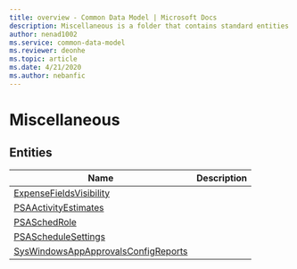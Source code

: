 ```yaml
---
title: overview - Common Data Model | Microsoft Docs
description: Miscellaneous is a folder that contains standard entities related to the Common Data Model.
author: nenad1002
ms.service: common-data-model
ms.reviewer: deonhe
ms.topic: article
ms.date: 4/21/2020
ms.author: nebanfic
---
```


# Miscellaneous


## Entities

|Name|Description|
|---|---|
|[ExpenseFieldsVisibility](ExpenseFieldsVisibility.md)||
|[PSAActivityEstimates](PSAActivityEstimates.md)||
|[PSASchedRole](PSASchedRole.md)||
|[PSAScheduleSettings](PSAScheduleSettings.md)||
|[SysWindowsAppApprovalsConfigReports](SysWindowsAppApprovalsConfigReports.md)||
